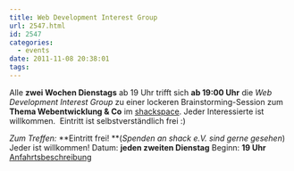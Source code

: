 ```yaml
---
title: Web Development Interest Group
url: 2547.html
id: 2547
categories:
  - events
date: 2011-11-08 20:38:01
tags:
---
```


Alle **zwei Wochen Dienstags** ab 19 Uhr trifft sich **ab 19:00 Uhr** die _Web Development Interest Group_ zu einer lockeren Brainstorming-Session zum **Thema Webentwicklung &amp; Co** im [shackspace](../?page_id=713).
Jeder Interessierte ist willkommen.  Eintritt ist selbstverständlich frei :)

_Zum Treffen:_
**Eintritt frei! **(_Spenden an shack e.V. sind gerne gesehen_) Jeder ist willkommen!
Datum: **jeden zweiten Dienstag**
Beginn: **19 Uhr**
[Anfahrtsbeschreibung](../?page_id=713)